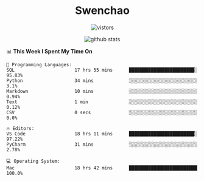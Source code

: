 <h1 align="center">Swenchao</h3>

<p align="center">
  <img src="https://visitor-badge.glitch.me/badge?page_id=Swenchao" alt="vistors" />
</p>

<p align="center">
  <img src="https://github-readme-stats.vercel.app/api?username=Swenchao&count_private=true&show_icons=true&theme=vue-dark&hide_title=true" alt="github stats" />
</p>

<!--START_SECTION:waka-->
📊 **This Week I Spent My Time On** 

```text
💬 Programming Languages: 
SQL                      17 hrs 55 mins      ████████████████████████░   95.83% 
Python                   34 mins             ░░░░░░░░░░░░░░░░░░░░░░░░░   3.1% 
Markdown                 10 mins             ░░░░░░░░░░░░░░░░░░░░░░░░░   0.94% 
Text                     1 min               ░░░░░░░░░░░░░░░░░░░░░░░░░   0.12% 
CSV                      0 secs              ░░░░░░░░░░░░░░░░░░░░░░░░░   0.0%

🔥 Editors: 
VS Code                  18 hrs 11 mins      ████████████████████████░   97.22% 
PyCharm                  31 mins             ░░░░░░░░░░░░░░░░░░░░░░░░░   2.78%

💻 Operating System: 
Mac                      18 hrs 42 mins      █████████████████████████   100.0%

```


<!--END_SECTION:waka-->
